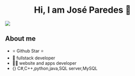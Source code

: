 <div align="center">
<h1 align="center">Hi, I am José Paredes</a> 👋</h1>
</div>
<img src="https://www.aauniv.com/s/blog/wp-content/uploads/2022/03/lenguajes-de-programacion.jpeg">

## About me

- ⭐ Github Star ⭐ 
- 📲 fullstack developer
- 🧑‍💻 website and apps developer
- {} C#,C++,python,java,SQL server,MySQL
<br>
